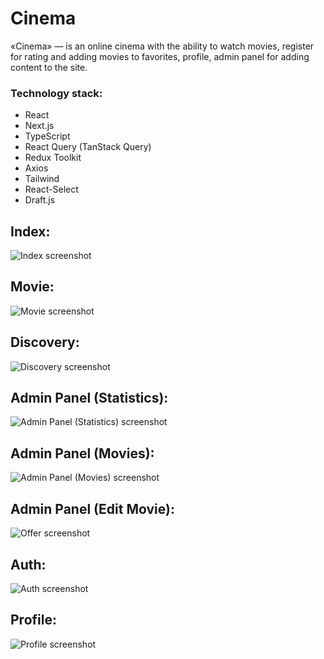 # Cinema

«Cinema» —  is an online cinema with the ability to watch movies, register for rating and adding movies to favorites, profile, admin panel for adding content to the site.


### Technology stack:
- React
- Next.js
- TypeScript
- React Query (TanStack Query)
- Redux Toolkit
- Axios
- Tailwind
- React-Select
- Draft.js

## Index:
![Index screenshot](app/assets/images/index.jpg)

## Movie:
![Movie screenshot](app/assets/images/movie.jpg)

## Discovery:
![Discovery screenshot](app/assets/images/discovery.jpg)

## Admin Panel (Statistics):
![Admin Panel (Statistics) screenshot](app/assets/images/statistics.jpg)

## Admin Panel (Movies):
![Admin Panel (Movies) screenshot](app/assets/images/movies.jpg)

## Admin Panel (Edit Movie):
![Offer screenshot](app/assets/images/edt-movie.jpg)

## Auth:
![Auth screenshot](app/assets/images/auth.jpg)

## Profile:
![Profile screenshot](app/assets/images/profile.jpg)
